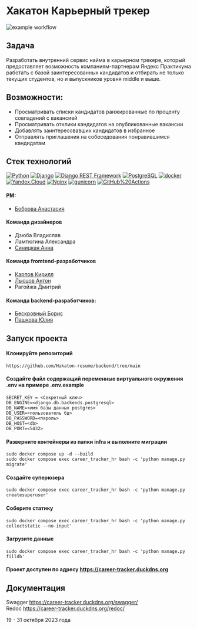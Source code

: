 # Хакатон Карьерный трекер
![example workflow](https://github.com/Hakaton-resume/backend/actions/workflows/workflow.yml/badge.svg)

## Задача
Разработать внутренний сервис найма в карьерном трекере, который предоставляет возможность компаниям-партнерам Яндекс Практикума работать с базой заинтересованных кандидатов и отбирать не только текущих студентов, но и выпускников уровня middle и выше.


## Возможности:
- Просматривать списки кандидатов ранжированные по проценту совпадений с вакансией 
- Просматривать отклики кандидатов на опубликованные вакансии 
- Добавлять заинтересовавших кандидатов в избранное
- Отправлять приглашения на собеседования понравившимся кандидатам

## Стек технологий

[![Python](https://img.shields.io/badge/-Python-464646?style=flat-square&logo=Python)](https://www.python.org/)
[![Django](https://img.shields.io/badge/-Django-464646?style=flat-square&logo=Django)](https://www.djangoproject.com/)
[![Django REST Framework](https://img.shields.io/badge/-Django%20REST%20Framework-464646?style=flat-square&logo=Django%20REST%20Framework)](https://www.django-rest-framework.org/)
[![PostgreSQL](https://img.shields.io/badge/-PostgreSQL-464646?style=flat-square&logo=PostgreSQL)](https://www.postgresql.org/)
[![docker](https://img.shields.io/badge/-Docker-464646?style=flat-square&logo=docker)](https://www.docker.com/)
[![Yandex.Cloud](https://img.shields.io/badge/-Yandex.Cloud-464646?style=flat-square&logo=Yandex.Cloud)](https://cloud.yandex.ru/)
[![Nginx](https://img.shields.io/badge/-NGINX-464646?style=flat-square&logo=NGINX)](https://nginx.org/ru/)
[![gunicorn](https://img.shields.io/badge/-gunicorn-464646?style=flat-square&logo=gunicorn)](https://gunicorn.org/)
[![GitHub%20Actions](https://img.shields.io/badge/-GitHub%20Actions-464646?style=flat-square&logo=GitHub%20actions)](https://github.com/features/actions)

#### PM:
- [Боброва Анастасия](https://github.com/bobrova93)

#### Команда дизайнеров
- Дзюба Владислав
- Ламтюгина Александра
- [Синицкая Анна](https://github.com/Sinitskayaya)

#### Команда fromtend-разработчиков
- [Карпов Кирилл](https://github.com/RinVeber)
- [Лысцов Антон](https://github.com/777toha)
- Рагойжа Дмитрий


#### Команда backend-разработчиков:
- [Бескровный Борис](https://github.com/beskrovniibv)
- [Пашкова Юлия](https://github.com/Jullitka)

## Запуск проекта

#### Клонируйте репозиторий
```
https://github.com/Hakaton-resume/backend/tree/main
```
#### Создайте файл содержащий переменные виртуального окружения .env на примере .env.example
```
SECRET_KEY = <Секретный ключ>
DB_ENGINE=<django.db.backends.postgresql>
DB_NAME=<имя базы данных postgres>
DB_USER=<пользователь бд>
DB_PASSWORD=<пароль>
DB_HOST=<db>
DB_PORT=<5432>
```
#### Разверните контейнеры из папки infra и выполните миграции
```
sudo docker compose up -d --build
sudo docker compose exec career_tracker_hr bash -c 'python manage.py migrate'
```
#### Создайте суперюзера
```
sudo docker compose exec career_tracker_hr bash -c 'python manage.py createsuperuser'
```
####  Cоберите статику
```
sudo docker compose exec career_tracker_hr bash -c 'python manage.py collectstatic --no-input'
```
####  Загрузите данные
```
sudo docker compose exec career_tracker_hr bash -c 'python manage.py filldb'
```
#### Проект доступен по адресу https://career-tracker.duckdns.org  

## Документация

Swagger https://career-tracker.duckdns.org/swagger/  
Redoc https://career-tracker.duckdns.org/redoc/  


19 - 31 октября 2023 года
